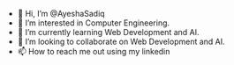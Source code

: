 - 👋 Hi, I’m @AyeshaSadiq
- 👀 I’m interested in Computer Engineering.
- 🌱 I’m currently learning Web Development and AI.
- 💞️ I’m looking to collaborate on Web Development and AI.
- 📫 How to reach me out using my linkedin